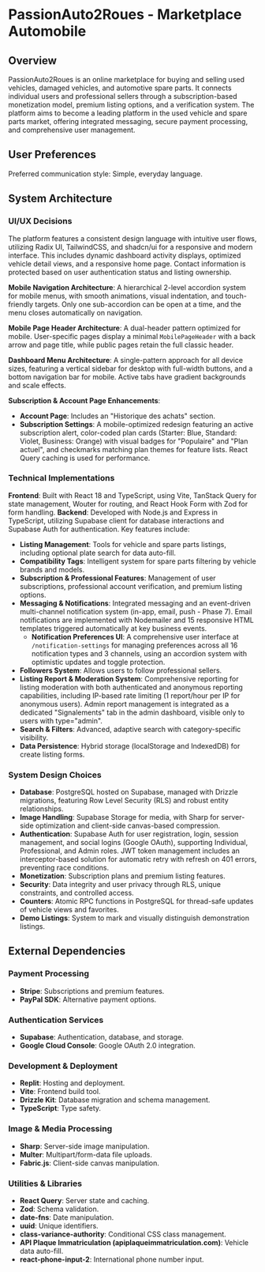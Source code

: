 # PassionAuto2Roues - Marketplace Automobile

## Overview
PassionAuto2Roues is an online marketplace for buying and selling used vehicles, damaged vehicles, and automotive spare parts. It connects individual users and professional sellers through a subscription-based monetization model, premium listing options, and a verification system. The platform aims to become a leading platform in the used vehicle and spare parts market, offering integrated messaging, secure payment processing, and comprehensive user management.

## User Preferences
Preferred communication style: Simple, everyday language.

## System Architecture

### UI/UX Decisions
The platform features a consistent design language with intuitive user flows, utilizing Radix UI, TailwindCSS, and shadcn/ui for a responsive and modern interface. This includes dynamic dashboard activity displays, optimized vehicle detail views, and a responsive home page. Contact information is protected based on user authentication status and listing ownership.

**Mobile Navigation Architecture**: A hierarchical 2-level accordion system for mobile menus, with smooth animations, visual indentation, and touch-friendly targets. Only one sub-accordion can be open at a time, and the menu closes automatically on navigation.

**Mobile Page Header Architecture**: A dual-header pattern optimized for mobile. User-specific pages display a minimal `MobilePageHeader` with a back arrow and page title, while public pages retain the full classic header.

**Dashboard Menu Architecture**: A single-pattern approach for all device sizes, featuring a vertical sidebar for desktop with full-width buttons, and a bottom navigation bar for mobile. Active tabs have gradient backgrounds and scale effects.

**Subscription & Account Page Enhancements**:
- **Account Page**: Includes an "Historique des achats" section.
- **Subscription Settings**: A mobile-optimized redesign featuring an active subscription alert, color-coded plan cards (Starter: Blue, Standard: Violet, Business: Orange) with visual badges for "Populaire" and "Plan actuel", and checkmarks matching plan themes for feature lists. React Query caching is used for performance.

### Technical Implementations
**Frontend**: Built with React 18 and TypeScript, using Vite, TanStack Query for state management, Wouter for routing, and React Hook Form with Zod for form handling.
**Backend**: Developed with Node.js and Express in TypeScript, utilizing Supabase client for database interactions and Supabase Auth for authentication. Key features include:
- **Listing Management**: Tools for vehicle and spare parts listings, including optional plate search for data auto-fill.
- **Compatibility Tags**: Intelligent system for spare parts filtering by vehicle brands and models.
- **Subscription & Professional Features**: Management of user subscriptions, professional account verification, and premium listing options.
- **Messaging & Notifications**: Integrated messaging and an event-driven multi-channel notification system (in-app, email, push - Phase 7). Email notifications are implemented with Nodemailer and 15 responsive HTML templates triggered automatically at key business events.
  - **Notification Preferences UI**: A comprehensive user interface at `/notification-settings` for managing preferences across all 16 notification types and 3 channels, using an accordion system with optimistic updates and toggle protection.
- **Followers System**: Allows users to follow professional sellers.
- **Listing Report & Moderation System**: Comprehensive reporting for listing moderation with both authenticated and anonymous reporting capabilities, including IP-based rate limiting (1 report/hour per IP for anonymous users). Admin report management is integrated as a dedicated "Signalements" tab in the admin dashboard, visible only to users with type="admin".
- **Search & Filters**: Advanced, adaptive search with category-specific visibility.
- **Data Persistence**: Hybrid storage (localStorage and IndexedDB) for create listing forms.

### System Design Choices
- **Database**: PostgreSQL hosted on Supabase, managed with Drizzle migrations, featuring Row Level Security (RLS) and robust entity relationships.
- **Image Handling**: Supabase Storage for media, with Sharp for server-side optimization and client-side canvas-based compression.
- **Authentication**: Supabase Auth for user registration, login, session management, and social logins (Google OAuth), supporting Individual, Professional, and Admin roles. JWT token management includes an interceptor-based solution for automatic retry with refresh on 401 errors, preventing race conditions.
- **Monetization**: Subscription plans and premium listing features.
- **Security**: Data integrity and user privacy through RLS, unique constraints, and controlled access.
- **Counters**: Atomic RPC functions in PostgreSQL for thread-safe updates of vehicle views and favorites.
- **Demo Listings**: System to mark and visually distinguish demonstration listings.

## External Dependencies

### Payment Processing
- **Stripe**: Subscriptions and premium features.
- **PayPal SDK**: Alternative payment options.

### Authentication Services
- **Supabase**: Authentication, database, and storage.
- **Google Cloud Console**: Google OAuth 2.0 integration.

### Development & Deployment
- **Replit**: Hosting and deployment.
- **Vite**: Frontend build tool.
- **Drizzle Kit**: Database migration and schema management.
- **TypeScript**: Type safety.

### Image & Media Processing
- **Sharp**: Server-side image manipulation.
- **Multer**: Multipart/form-data file uploads.
- **Fabric.js**: Client-side canvas manipulation.

### Utilities & Libraries
- **React Query**: Server state and caching.
- **Zod**: Schema validation.
- **date-fns**: Date manipulation.
- **uuid**: Unique identifiers.
- **class-variance-authority**: Conditional CSS class management.
- **API Plaque Immatriculation (apiplaqueimmatriculation.com)**: Vehicle data auto-fill.
- **react-phone-input-2**: International phone number input.